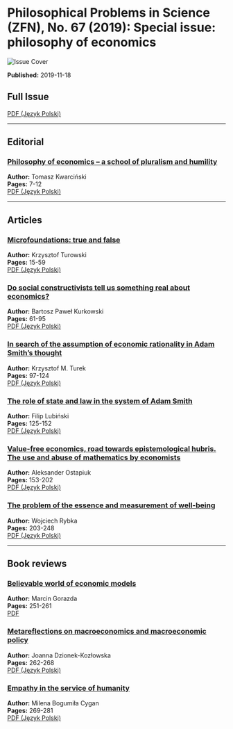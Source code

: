 # Philosophical Problems in Science (ZFN), No. 67 (2019): Special issue: philosophy of economics

![Issue Cover](https://zfn.edu.pl/public/journals/1/cover_issue_32_en_US.jpg)

**Published:** 2019-11-18  

## Full Issue
[PDF (Język Polski)](https://zfn.edu.pl/index.php/zfn/issue/view/32/ZFN67)

---

## Editorial
### [Philosophy of economics – a school of pluralism and humility](https://zfn.edu.pl/index.php/zfn/article/view/491)  
**Author:** Tomasz Kwarciński  
**Pages:** 7-12  
[PDF (Język Polski)](https://zfn.edu.pl/index.php/zfn/article/view/491/492)

---

## Articles
### [Microfoundations: true and false](https://zfn.edu.pl/index.php/zfn/article/view/479)  
**Author:** Krzysztof Turowski  
**Pages:** 15-59  
[PDF (Język Polski)](https://zfn.edu.pl/index.php/zfn/article/view/479/497)

### [Do social constructivists tell us something real about economics?](https://zfn.edu.pl/index.php/zfn/article/view/475)  
**Author:** Bartosz Paweł Kurkowski  
**Pages:** 61-95  
[PDF (Język Polski)](https://zfn.edu.pl/index.php/zfn/article/view/475/501)

### [In search of the assumption of economic rationality in Adam Smith’s thought](https://zfn.edu.pl/index.php/zfn/article/view/478)  
**Author:** Krzysztof M. Turek  
**Pages:** 97-124  
[PDF (Język Polski)](https://zfn.edu.pl/index.php/zfn/article/view/478/498)

### [The role of state and law in the system of Adam Smith](https://zfn.edu.pl/index.php/zfn/article/view/477)  
**Author:** Filip Lubiński  
**Pages:** 125-152  
[PDF (Język Polski)](https://zfn.edu.pl/index.php/zfn/article/view/477/499)

### [Value-free economics, road towards epistemological hubris. The use and abuse of mathematics by economists](https://zfn.edu.pl/index.php/zfn/article/view/476)  
**Author:** Aleksander Ostapiuk  
**Pages:** 153-202  
[PDF (Język Polski)](https://zfn.edu.pl/index.php/zfn/article/view/476/500)

### [The problem of the essence and measurement of well-being](https://zfn.edu.pl/index.php/zfn/article/view/481)  
**Author:** Wojciech Rybka  
**Pages:** 203-248  
[PDF (Język Polski)](https://zfn.edu.pl/index.php/zfn/article/view/481/496)

---

## Book reviews
### [Believable world of economic models](https://zfn.edu.pl/index.php/zfn/article/view/488)  
**Author:** Marcin Gorazda  
**Pages:** 251-261  
[PDF](https://zfn.edu.pl/index.php/zfn/article/view/488/494)

### [Metareflections on macroeconomics and macroeconomic policy](https://zfn.edu.pl/index.php/zfn/article/view/492)  
**Author:** Joanna Dzionek-Kozłowska  
**Pages:** 262-268  
[PDF (Język Polski)](https://zfn.edu.pl/index.php/zfn/article/view/492/493)

### [Empathy in the service of humanity](https://zfn.edu.pl/index.php/zfn/article/view/485)  
**Author:** Milena Bogumiła Cygan  
**Pages:** 269-281  
[PDF (Język Polski)](https://zfn.edu.pl/index.php/zfn/article/view/485/495)
